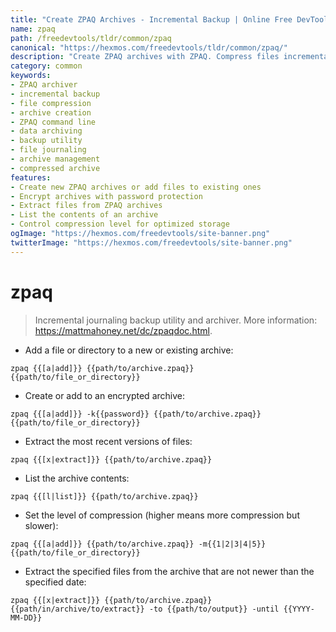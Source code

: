 ```yaml
---
title: "Create ZPAQ Archives - Incremental Backup | Online Free DevTools by Hexmos"
name: zpaq
path: /freedevtools/tldr/common/zpaq
canonical: "https://hexmos.com/freedevtools/tldr/common/zpaq/"
description: "Create ZPAQ archives with ZPAQ. Compress files incrementally, enabling efficient backups and storage. Free online tool, no registration required."
category: common
keywords:
- ZPAQ archiver
- incremental backup
- file compression
- archive creation
- ZPAQ command line
- data archiving
- backup utility
- file journaling
- archive management
- compressed archive
features:
- Create new ZPAQ archives or add files to existing ones
- Encrypt archives with password protection
- Extract files from ZPAQ archives
- List the contents of an archive
- Control compression level for optimized storage
ogImage: "https://hexmos.com/freedevtools/site-banner.png"
twitterImage: "https://hexmos.com/freedevtools/site-banner.png"
---
```


# zpaq

> Incremental journaling backup utility and archiver.
> More information: <https://mattmahoney.net/dc/zpaqdoc.html>.

- Add a file or directory to a new or existing archive:

`zpaq {{[a|add]}} {{path/to/archive.zpaq}} {{path/to/file_or_directory}}`

- Create or add to an encrypted archive:

`zpaq {{[a|add]}} -k{{password}} {{path/to/archive.zpaq}} {{path/to/file_or_directory}}`

- Extract the most recent versions of files:

`zpaq {{[x|extract]}} {{path/to/archive.zpaq}}`

- List the archive contents:

`zpaq {{[l|list]}} {{path/to/archive.zpaq}}`

- Set the level of compression (higher means more compression but slower):

`zpaq {{[a|add]}} {{path/to/archive.zpaq}} -m{{1|2|3|4|5}} {{path/to/file_or_directory}}`

- Extract the specified files from the archive that are not newer than the specified date:

`zpaq {{[x|extract]}} {{path/to/archive.zpaq}} {{path/in/archive/to/extract}} -to {{path/to/output}} -until {{YYYY-MM-DD}}`
